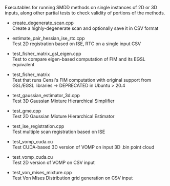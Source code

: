 Executables for running SMDD methods on single instances of 2D or 3D inputs, along other partial tests to check validity of portions of the methods.

- create_degenerate_scan.cpp\
Create a highly-degenerate scan and optionally save it in CSV format

- estimate_pair_hessian_ise_rtc.cpp\
Test 2D registration based on ISE, RTC on a single input CSV

- test_fisher_matrix_gsl_eigen.cpp\
Test to compare eigen-based computation of FIM and its EGSL equivalent

- test_fisher_matrix\
Test that runs Censi's FIM computation with original support from GSL/EGSL libraries -> DEPRECATED in Ubuntu > 20.4

- test_gaussian_estimator_3d.cpp\
Test 3D Gaussian Mixture Hierarchical Simplifier

- test_gme.cpp\
Test 2D Gaussian Mixture Hierarchical Estimator

- test_ise_registration.cpp\
Test multiple scan registration based on ISE

- test_vomp_cuda.cu\
Test CUDA-based 3D version of VOMP on input 3D .bin point cloud

- test_vomp_cuda.cu\
Test 2D version of VOMP on CSV input

- test_von_mises_mixture.cpp\
Test Von Mises Distribution grid generation on CSV input
